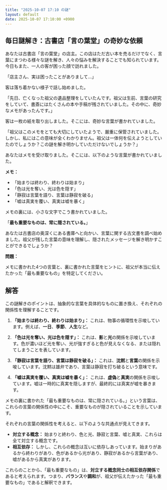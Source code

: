 ```yaml
---
title: "2025-10-07 17:10 の謎"
layout: default
date: 2025-10-07 17:10:00 +0900
---
```

## 毎日謎解き：古書店「言の葉堂」の奇妙な依頼

あなたは古書店「言の葉堂」の店主。この店はただ古い本を売るだけでなく、言葉にまつわる様々な謎を解き、人々の悩みを解決することでも知られています。今日もまた、一人の客が困った顔で訪れました。

「店主さん、実は困ったことがありまして…」

客は落ち着かない様子で話し始めました。

「先日、亡くなった祖父の遺品整理をしていたんです。祖父は生前、言葉の研究をしていて、書斎にはたくさんの本や手稿が残されていました。その中に、奇妙なメモがあったんです。」

客は一枚の紙を取り出しました。そこには、奇妙な言葉が書かれていました。

「祖父はこのメモをとても大切にしていたようで、厳重に保管されていました。しかし、私にはこの意味が全くわかりません。祖父は一体何を伝えようとしていたのでしょうか？この謎を解き明かしていただけないでしょうか？」

あなたはメモを受け取りました。そこには、以下のような言葉が書かれていました。

**メモ：**

*   「始まりは終わり、終わりは始まり」
*   「色は光を奪い、光は色を隠す」
*   「静寂は言葉を語り、言葉は静寂を破る」
*   「嘘は真実を覆い、真実は嘘を暴く」

メモの裏には、小さな文字でこう書かれていました。

「**最も重要なものは、常に隠されている。**」

あなたは古書店の奥深くにある書庫へと向かい、言葉に関する古文書を調べ始めました。祖父が残した言葉の意味を理解し、隠されたメッセージを解き明かすことができるでしょうか？

**問題：**

メモに書かれた4つの言葉と、裏に書かれた言葉をヒントに、祖父が本当に伝えたかった「最も重要なもの」を特定してください。

## 解答

この謎解きのポイントは、抽象的な言葉を具体的なものに置き換え、それぞれの関係性を理解することです。

1.  **「始まりは終わり、終わりは始まり」：** これは、物事の循環性を示唆しています。例えば、**一日**、**季節**、**人生**など。

2.  **「色は光を奪い、光は色を隠す」：** これは、**影**と**光**の関係を示唆しています。色が濃いほど光を奪い、光が強すぎると色が見えなくなる、または隠れてしまうことを表しています。

3.  **「静寂は言葉を語り、言葉は静寂を破る」：** これは、**沈黙**と**言葉**の関係を示唆しています。沈黙は雄弁であり、言葉は静寂を打ち破るという意味です。

4.  **「嘘は真実を覆い、真実は嘘を暴く」：** これは、**虚偽**と**真実**の関係を示唆しています。嘘は一時的に真実を隠しますが、最終的には真実が嘘を暴きます。

メモの裏に書かれた「最も重要なものは、常に隠されている。」という言葉は、これらの言葉の関係性の中にこそ、重要なものが隠されていることを示しています。

それぞれの言葉の関係性を考えると、以下のような共通点が見えてきます。

*   **対立する概念：** 始まりと終わり、色と光、静寂と言葉、嘘と真実、これらは全て対立する概念です。
*   **相互依存：** しかし、これらの概念は互いに依存しあっています。始まりがあるから終わりがあり、色があるから光があり、静寂があるから言葉があり、嘘があるから真実があります。

これらのことから、「最も重要なもの」は、**対立する概念同士の相互依存関係**であると考えられます。つまり、**バランス**や**調和**が、祖父が伝えたかった「最も重要なもの」であると解釈できます。
